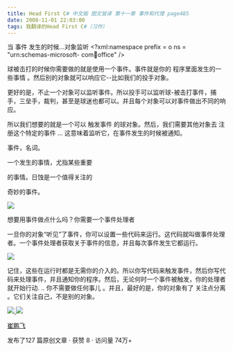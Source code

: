 ```yaml
---
title: Head First C# 中文版 图文皆译 第十一章 事件和代理 page485
date: 2008-11-01 22:03:00
tags: 我翻译的Head First C#（习作）
---
```

当  事件  发生的时候...对象监听  <?xml:namespace prefix = o ns = "urn:schemas-microsoft-
com:office:office" />

球被击打的时候你需要做的就是使用一个事件。事件就是你的  程序里面发生的一些事情  。然后别的对象就可以响应它--比如我们的投手对象。

更好的是，不止一个对象可以监听事件。所以投手可以监听球-被击打事件，捕手，三垒手，裁判，甚至是球迷也都可以。并且每个对象可以对事件做出不同的响应。

所以我们想要的就是一个可以  触发事件  的球对象。然后，我们需要其他对象去  注册这个特定的事件  ...  这意味着监听它，在事件发生的时候被通知。

事件，名词。

一个发生的事情，尤指某些重要

的事情。日蚀是一个值得关注的

奇妙的事件。

![](https://p-blog.csdn.net/images/p_blog_csdn_net/cuipengfei1/EntryImages/20081101/%E6%88%AA%E5%9B%BE00633611738069048750.jpg)

想要用事件做点什么吗？你需要一个事件处理者

一旦你的对象“听见”了事件，你可以设置一些代码来运行。这代码就叫做事件处理者。一个事件处理者获取关于事件的信息，并且每次事件发生它都运行。

![](https://p-blog.csdn.net/images/p_blog_csdn_net/cuipengfei1/EntryImages/20081101/%E6%88%AA%E5%9B%BE01633611738069986250.jpg)

记住，这些在运行时都是无需你的介入的。所以你写代码来触发事件，然后你写代码来处理事件，并且通知你的程序。然后，无论何时一个事件被触发，你的处理者就开始行动.
..  你不需要做任何事儿  。并且，最好的是，你的对象有了  关注点分离  。它们关注自己，不是别的对象。



[ ![](https://profile.csdnimg.cn/5/2/5/3_cuipengfei1)
![](https://g.csdnimg.cn/static/user-reg-year/1x/11.png)
](https://blog.csdn.net/cuipengfei1)

[ 崔鹏飞 ](https://blog.csdn.net/cuipengfei1)

发布了127 篇原创文章  ·  获赞 8  ·  访问量 74万+


